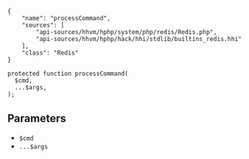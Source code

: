 ``` yamlmeta
{
    "name": "processCommand",
    "sources": [
        "api-sources/hhvm/hphp/system/php/redis/Redis.php",
        "api-sources/hhvm/hphp/hack/hhi/stdlib/builtins_redis.hhi"
    ],
    "class": "Redis"
}
```




``` Hack
protected function processCommand(
  $cmd,
  ...$args,
);
```




## Parameters




+ ` $cmd `
+ ` ...$args `
<!-- HHAPIDOC -->
